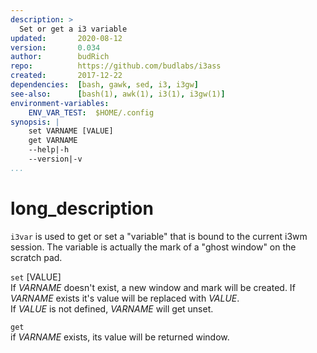 ```yaml
---
description: >
  Set or get a i3 variable
updated:       2020-08-12
version:       0.034
author:        budRich
repo:          https://github.com/budlabs/i3ass
created:       2017-12-22
dependencies:  [bash, gawk, sed, i3, i3gw]
see-also:      [bash(1), awk(1), i3(1), i3gw(1)]
environment-variables:
    ENV_VAR_TEST:  $HOME/.config
synopsis: |
    set VARNAME [VALUE]
    get VARNAME
    --help|-h
    --version|-v
...
```


# long_description

`i3var` is used to get or set a "variable" that is bound to the current i3wm session. 
The variable is actually the mark of a "ghost window" on the scratch pad.

`set`  \[VALUE\]  
If *VARNAME* doesn't exist,
a new window and mark will be created. 
If *VARNAME* exists it's value will be replaced with *VALUE*.  
If *VALUE* is not defined, 
*VARNAME* will get unset.  

`get`  
if *VARNAME* exists, 
its value will be returned window.  
